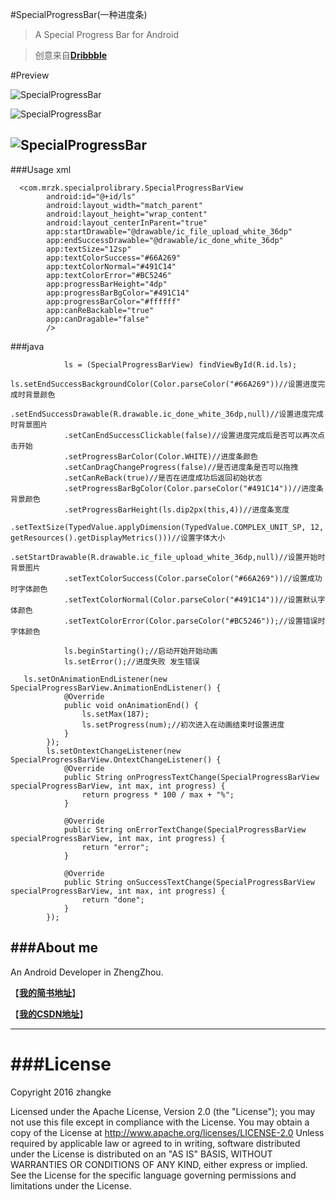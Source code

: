 #SpecialProgressBar(一种进度条)
>A Special Progress Bar for Android

>创意来自[**Dribbble**](https://dribbble.com)

#Preview

![SpecialProgressBar](gif/screen.png)

![SpecialProgressBar](gif/screen2.gif)

![SpecialProgressBar](gif/screen1.gif)
---
###Usage xml
```
  <com.mrzk.specialprolibrary.SpecialProgressBarView
        android:id="@+id/ls"
        android:layout_width="match_parent"
        android:layout_height="wrap_content"
        android:layout_centerInParent="true"
        app:startDrawable="@drawable/ic_file_upload_white_36dp"
        app:endSuccessDrawable="@drawable/ic_done_white_36dp"
        app:textSize="12sp"
        app:textColorSuccess="#66A269"
        app:textColorNormal="#491C14"
        app:textColorError="#BC5246"
        app:progressBarHeight="4dp"
        app:progressBarBgColor="#491C14"
        app:progressBarColor="#ffffff"
        app:canReBackable="true"
        app:canDragable="false"
        />
```
###java

```
            ls = (SpecialProgressBarView) findViewById(R.id.ls);
            ls.setEndSuccessBackgroundColor(Color.parseColor("#66A269"))//设置进度完成时背景颜色
            .setEndSuccessDrawable(R.drawable.ic_done_white_36dp,null)//设置进度完成时背景图片
            .setCanEndSuccessClickable(false)//设置进度完成后是否可以再次点击开始
            .setProgressBarColor(Color.WHITE)//进度条颜色
            .setCanDragChangeProgress(false)//是否进度条是否可以拖拽
            .setCanReBack(true)//是否在进度成功后返回初始状态
            .setProgressBarBgColor(Color.parseColor("#491C14"))//进度条背景颜色
            .setProgressBarHeight(ls.dip2px(this,4))//进度条宽度
            .setTextSize(TypedValue.applyDimension(TypedValue.COMPLEX_UNIT_SP, 12, getResources().getDisplayMetrics()))//设置字体大小
            .setStartDrawable(R.drawable.ic_file_upload_white_36dp,null)//设置开始时背景图片
            .setTextColorSuccess(Color.parseColor("#66A269"))//设置成功时字体颜色
            .setTextColorNormal(Color.parseColor("#491C14"))//设置默认字体颜色
            .setTextColorError(Color.parseColor("#BC5246"));//设置错误时字体颜色

            ls.beginStarting();//启动开始开始动画
            ls.setError();//进度失败 发生错误

   ls.setOnAnimationEndListener(new SpecialProgressBarView.AnimationEndListener() {
            @Override
            public void onAnimationEnd() {
                ls.setMax(187);
                ls.setProgress(num);//初次进入在动画结束时设置进度
            }
        });
        ls.setOntextChangeListener(new SpecialProgressBarView.OntextChangeListener() {
            @Override
            public String onProgressTextChange(SpecialProgressBarView specialProgressBarView, int max, int progress) {
                return progress * 100 / max + "%";
            }

            @Override
            public String onErrorTextChange(SpecialProgressBarView specialProgressBarView, int max, int progress) {
                return "error";
            }

            @Override
            public String onSuccessTextChange(SpecialProgressBarView specialProgressBarView, int max, int progress) {
                return "done";
            }
        });
``` 

###About me
---
An Android Developer in ZhengZhou.

【[**我的简书地址**](http://www.jianshu.com/users/3c751e06dc32/latest_articles)】

【[**我的CSDN地址**](http://blog.csdn.net/zhangke3016)】

---
###License
=======
Copyright  2016  zhangke

Licensed under the Apache License, Version 2.0 (the "License");
you may not use this file except in compliance with the License.
You may obtain a copy of the License at 
http://www.apache.org/licenses/LICENSE-2.0
Unless required by applicable law or agreed to in writing, software
distributed under the License is distributed on an "AS IS" BASIS,
WITHOUT WARRANTIES OR CONDITIONS OF ANY KIND, either express or implied.
See the License for the specific language governing permissions and
limitations under the License.
